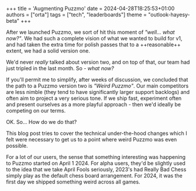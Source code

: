+++
title = 'Augmenting Puzzmo'
date = 2024-04-28T18:25:53+01:00
authors = ["orta"]
tags = ["tech", "leaderboards"]
theme = "outlook-hayesy-beta"
+++

After we launched Puzzmo, we sort of hit this moment of _"well... what now?"_. We had such a complete vision of what we wanted to build for v1, and had taken the extra time for polish passes that to a ++reasonable++ extent, we had a solid version one.

We'd never _really_ talked about version two, and on top of that, our team had just tripled in the last month. So - _what now?_

If you'll permit me to simplify, after weeks of discussion, we concluded that the path to a Puzzmo version two is _"Weird Puzzmo"_. Our main competitors are less nimble (they tend to have significantly larger support backlogs) and often aim to project a very serious tone. If we ship fast, experiment often and present ourselves as a more playful approach - then we'd ideally be competing on our terms.

OK. So... How do we do that?

This blog post tries to cover the technical under-the-hood changes which I felt were necessary to get us to a point where weird Puzzmo was even  possible. 

For a lot of our users, the sense that something interesting was happening to Puzzmo started on April 1 2024. For alpha users, they'd be slightly used to the idea that we take April Fools seriously, 2023's had Really Bad Chess simply play as the default chess board arrangement. For 2024, it was the first day we shipped something weird across all games.
